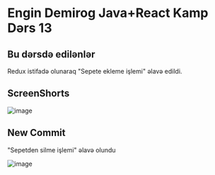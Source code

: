 # Engin Demirog Java+React Kamp Dərs 13
## Bu dərsdə edilənlər

Redux istifadə olunaraq "Sepete ekleme işlemi" əlavə edildi.

##  ScreenShorts

![image](https://user-images.githubusercontent.com/70813725/124013435-5918a600-d9f3-11eb-909b-083d6295aa74.png)

## New Commit

"Sepetden silme işlemi" əlavə olundu

![image](https://user-images.githubusercontent.com/70813725/124016605-e4e00180-d9f6-11eb-8f5e-cc937469aa0a.png)
